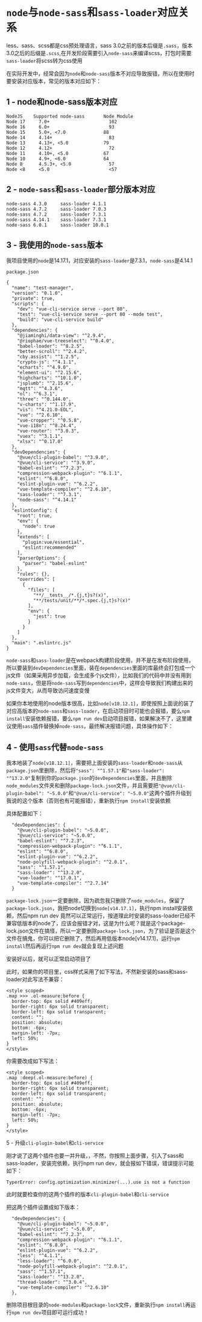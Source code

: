 # `node`与`node-sass`和`sass-loader`对应关系

less、sass、scss都是css预处理语言，sass 3.0之前的版本后缀是`.sass`，版本3.0之后的后缀是`.scss`,在开发阶段需要引入`node-sass`来编译scss，打包时需要`sass-loader`将scss转为css使用

在实际开发中，经常会因为`node`和`node-sass`版本不对应导致报错，所以在使用时要安装对应版本，常见的版本对应如下：

## 1 - node和node-sass版本对应
```
NodeJS	  Supported node-sass   	Node Module
Node 17   	7.0+	                  102
Node 16   	6.0+	                  93
Node 15   	5.0+, <7.0	            88
Node 14   	4.14+	                  83
Node 13   	4.13+, <5.0	            79
Node 12    	4.12+	                  72
Node 11   	4.10+, <5.0	            67
Node 10	    4.9+, <6.0	            64
Node 8	    4.5.3+, <5.0	          57
Node <8	    <5.0	                  <57
```

## 2 - `node-sass`和`sass-loader`部分版本对应
```
node-sass 4.3.0     sass-loader 4.1.1
node-sass 4.7.2     sass-loader 7.0.3
node-sass 4.7.2     sass-loader 7.3.1
node-sass 4.14.1    sass-loader 7.3.1
node-sass 6.0.1     sass-loader 10.0.1
```
## 3 - 我使用的`node-sass`版本

我项目使用的`node`是14.17.1，对应安装的`sass-loader`是7.3.1，`node-sass`是4.14.1

`package.json`

```
{
  "name": "test-manager",
  "version": "0.1.0",
  "private": true,
  "scripts": {
    "dev": "vue-cli-service serve --port 80",
    "test": "vue-cli-service serve --port 80 --mode test",
    "build": "vue-cli-service build"
  },
  "dependencies": {
    "@jiaminghi/data-view": "^2.9.4",
    "@riophae/vue-treeselect": "^0.4.0",
    "babel-loader": "^8.2.5",
    "better-scroll": "^2.4.2",
    "cby.assist": "^1.2.5",
    "crypto-js": "^4.1.1",
    "echarts": "^4.9.0",
    "element-ui": "^2.15.6",
    "highcharts": "^10.1.0",
    "jsplumb": "^2.15.6",
    "mqtt": "^4.3.6",
    "ol": "^6.3.1",
    "three": "^0.144.0",
    "v-charts": "^1.17.9",
    "vis": "^4.21.0-EOL",
    "vue": "^2.6.10",
    "vue-cropper": "^0.5.8",
    "vue-i18n": "^8.24.4",
    "vue-router": "^3.0.3",
    "vuex": "^3.1.1",
    "xlsx": "^0.17.0"
  },
  "devDependencies": {
    "@vue/cli-plugin-babel": "^3.9.0",
    "@vue/cli-service": "^3.9.0",
    "babel-eslint": "^7.2.3",
    "compression-webpack-plugin": "^6.1.1",
    "eslint": "^6.8.0",
    "eslint-plugin-vue": "^6.2.2",
    "vue-template-compiler": "^2.6.10",
    "sass-loader": "^7.3.1",
    "node-sass": "^4.14.1"
  },
  "eslintConfig": {
    "root": true,
    "env": {
      "node": true
    },
    "extends": [
      "plugin:vue/essential",
      "eslint:recommended"
    ],
    "parserOptions": {
      "parser": "babel-eslint"
    },
    "rules": {},
    "overrides": [
      {
        "files": [
          "**/__tests__/*.{j,t}s?(x)",
          "**/tests/unit/**/*.spec.{j,t}s?(x)"
        ],
        "env": {
          "jest": true
        }
      }
    ]
  },
  "main": ".eslintrc.js"
}
```

`node-sass`和`sass-loader`是在webpack构建阶段使用，并不是在发布阶段使用，所以要装到`devDependencies`里面，装在`dependencies`里面的库最终会打包成一个js文件（如果采用异步加载，会生成多个js文件），比如我们的代码中并没有用到`node-sass`，但是将`node-sass`写到`dependencies`中，这样会导致我们构建出来的js文件变大，从而导致访问速度变慢

如果你本地使用的node版本很高，比如`node[v18.12.1]`，即使按照上面说的装了对应高版本的`node-sass`和`sass-loader`，在启动项目时可能也会报错，要么`npm install`安装依赖报错，要么`npm run dev`启动项目报错，如果解决不了，这里建议使用`sass`插件替换掉`node-sass`，最终解决报错问题，具体操作如下：

## 4 - 使用`sass`代替`node-sass`

我本地装了`node[v18.12.1]`，需要把上面安装的`sass-loader`和`node-sass`从`package.json`里删除，然后将`"sass": "^1.57.1"`和`"sass-loader": "^13.2.0"`复制到你的`package.json`的`devDependencies`里面，并且删除`node_modules`文件夹和删除`package-lock.json`文件，并且需要把`"@vue/cli-plugin-babel": "~5.0.0"`和`"@vue/cli-service": "~5.0.0"`这两个插件升级到我说的这个版本（否则也有可能报错），重新执行`npm install`安装依赖

具体配置如下：
```
  "devDependencies": {
    "@vue/cli-plugin-babel": "~5.0.0",
    "@vue/cli-service": "~5.0.0",
    "babel-eslint": "^7.2.3",
    "compression-webpack-plugin": "^6.1.1",
    "eslint": "^6.8.0",
    "eslint-plugin-vue": "^6.2.2",
    "node-polyfill-webpack-plugin": "^2.0.1",
    "sass": "^1.57.1",
    "sass-loader": "^13.2.0",
    "vue-loader": "^17.0.1",
    "vue-template-compiler": "^2.7.14"
  }
```

`package-lock.json`一定要删除，因为疏忽我只删除了`node_modules`，保留了`package-lock.json`，我把node切换到`node[v14.17.1]`，执行npm install安装依赖，然后npm run dev 竟然可以正常运行，按道理此时安装的sass-loader已经不兼容低版本的node了，应该会报错才对，这是为什么呢？就是这个package-lock.json文件在搞怪，所以一定要删除`package-lock.json`，为了验证是否是这个文件在搞鬼，你可以把它删除了，然后再用低版本node[v14.17.1]，运行`npm install`然后再运行`npm run dev`就会复现上述问题

安装好以后，就可以正常启动项目了

此时，如果你的项目里，css样式采用了如下写法，不然新安装的sass和sass-loader对此写法不兼容：

```
<style scoped>
.map >>> .ol-measure:before {
  border-top: 6px solid #409eff;
  border-right: 6px solid transparent;
  border-left: 6px solid transparent;
  content: "";
  position: absolute;
  bottom: -6px;
  margin-left: -7px;
  left: 50%;
}
</style>
```

你需要改成如下写法：

```
<style scoped>
.map :deep(.ol-measure:before) {
  border-top: 6px solid #409eff;
  border-right: 6px solid transparent;
  border-left: 6px solid transparent;
  content: "";
  position: absolute;
  bottom: -6px;
  margin-left: -7px;
  left: 50%;
}
</style>
```

5 - 升级`cli-plugin-babel`和`cli-service`

刚才说了这两个插件也要一并升级，，不然，你按照上面步骤，引入了sass和sass-loader，安装完依赖，执行npm run dev，就会报如下错误，错误提示可能如下：

```
TyperError: config.optimization.minimizer(...).use is not a function
```

此时就要检查你的这两个插件的版本`cli-plugin-babel`和`cli-service`

把这两个插件设置成如下版本：

```
  "devDependencies": {
    "@vue/cli-plugin-babel": "~5.0.0",
    "@vue/cli-service": "~5.0.0",
    "babel-eslint": "^7.2.3",
    "compression-webpack-plugin": "^6.1.1",
    "eslint": "^6.8.0",
    "eslint-plugin-vue": "^6.2.2",
    "less": "^4.1.1",
    "less-loader": "^6.0.0",
    "node-polyfill-webpack-plugin": "^2.0.1",
    "sass": "^1.57.1",
    "sass-loader": "^13.2.0",
    "thread-loader": "^3.0.4",
    "vue-template-compiler": "^2.6.10"
  },
```

删除项目根目录的`node-modules`和`package-lock`文件，重新执行`npm install`再运行`npm run dev`项目即可运行成功！